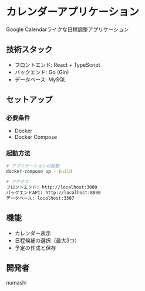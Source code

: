 # カレンダーアプリケーション

Google Calendarライクな日程調整アプリケーション

## 技術スタック

- フロントエンド: React + TypeScript
- バックエンド: Go (Gin)
- データベース: MySQL

## セットアップ

### 必要条件

- Docker
- Docker Compose

### 起動方法

```bash
# アプリケーションの起動
docker-compose up --build

# アクセス
フロントエンド: http://localhost:3000
バックエンドAPI: http://localhost:8080
データベース: localhost:3307
```

## 機能

- カレンダー表示
- 日程候補の選択（最大3つ）
- 予定の作成と保存

## 開発者

numashi
